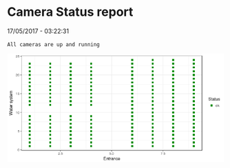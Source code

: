 Camera Status report
================
17/05/2017 - 03:22:31

    All cameras are up and running

![](camreport_files/figure-markdown_github/unnamed-chunk-2-1.png)
